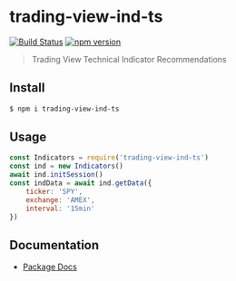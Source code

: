 # trading-view-ind-ts
[![Build Status](https://travis-ci.org/edmundpf/trading-view-ind-ts.svg?branch=master)](https://travis-ci.org/edmundpf/trading-view-ind-ts)
[![npm version](https://badge.fury.io/js/trading-view-ind-ts.svg)](https://badge.fury.io/js/trading-view-ind-ts)
> Trading View Technical Indicator Recommendations

## Install
``` bash
$ npm i trading-view-ind-ts
```

## Usage
``` javascript
const Indicators = require('trading-view-ind-ts')
const ind = new Indicators()
await ind.initSession()
const indData = await ind.getData({
	ticker: 'SPY',
	exchange: 'AMEX',
	interval: '15min'
})
```

## Documentation
* [Package Docs](docs/globals.md)
